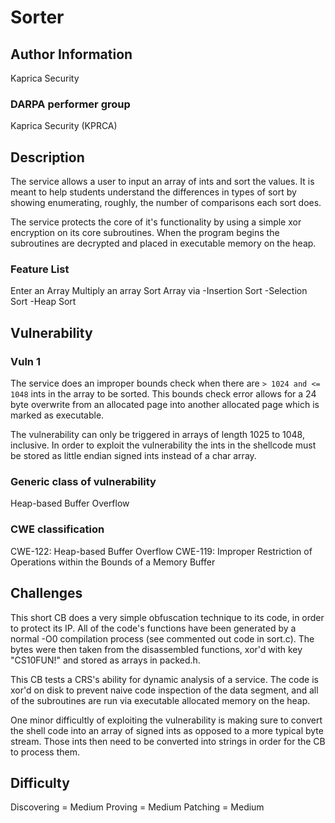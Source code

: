 # Sorter

## Author Information
Kaprica Security

### DARPA performer group
Kaprica Security (KPRCA)

## Description

The service allows a user to input an array of ints and sort the values.
It is meant to help students understand the differences in types of sort by showing
enumerating, roughly, the number of comparisons each sort does.

The service protects the core of it's functionality by using a simple xor encryption on
its core subroutines. When the program begins the subroutines are decrypted and placed in
executable memory on the heap.

### Feature List

Enter an Array
Multiply an array
Sort Array via
    -Insertion Sort
    -Selection Sort
    -Heap Sort


## Vulnerability

### Vuln 1
The service does an improper bounds check when there are `> 1024 and <= 1048` ints in the array to be sorted.
This bounds check error allows for a 24 byte overwrite from an allocated page into another allocated page
which is marked as executable. 

The vulnerability can only be triggered in arrays of length 1025 to 1048, inclusive. In order to exploit
the vulnerability the ints in the shellcode must be stored as little endian signed ints instead of a char array.

### Generic class of vulnerability
Heap-based Buffer Overflow

### CWE classification
CWE-122: Heap-based Buffer Overflow
CWE-119: Improper Restriction of Operations within the Bounds of a Memory Buffer

## Challenges
This short CB does a very simple obfuscation technique to its code, in order to protect its IP. 
All of the code's functions have been generated by a normal -O0 compilation process (see commented 
out code in sort.c). The bytes were then taken from the disassembled functions, xor'd with key
"CS10FUN!" and stored as arrays in packed.h. 

This CB tests a CRS's ability for dynamic analysis of a service. The code is xor'd on disk to prevent
naive code inspection of the data segment, and all of the subroutines are run via executable allocated
memory on the heap.

One minor difficultly of exploiting the vulnerability is making sure to convert the shell code into an array of
signed ints as opposed to a more typical byte stream. Those ints then need to be converted into strings in order for
the CB to process them.

## Difficulty

Discovering = Medium
Proving = Medium
Patching = Medium
